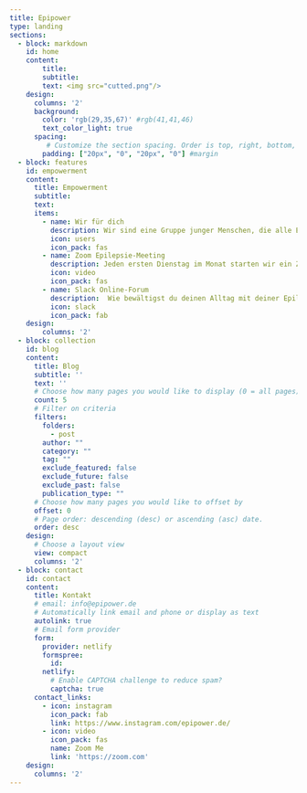```yaml
---
title: Epipower
type: landing
sections:
  - block: markdown
    id: home
    content:
        title:
        subtitle:
        text: <img src="cutted.png"/>
    design:
      columns: '2'
      background:
        color: 'rgb(29,35,67)' #rgb(41,41,46)
        text_color_light: true
      spacing:
         # Customize the section spacing. Order is top, right, bottom, left.
        padding: ["20px", "0", "20px", "0"] #margin
  - block: features
    id: empowerment
    content:
      title: Empowerment
      subtitle:
      text:
      items:
        - name: Wir für dich
          description: Wir sind eine Gruppe junger Menschen, die alle Epilepsie betroffen sind. Wir kümmern uns um den Ausbau von digitalen Selbsthilfeangeboten und vernetzen Menschen mit Epilepsie. Darüberhinaus arbeiten wir mit anderen Organisationen auf nationaler und internationaler zusammen, sprechen mit Vertretern der Krankenkassen, der Pharmaindustrie oder dem Gesetzgeber. Wir vertreten also deine und unsere Interessen. Wenn du mehr erfahren willst, klicke dich gerne duch unseren Blog oder folge uns bei Instagram.
          icon: users
          icon_pack: fas
        - name: Zoom Epilepsie-Meeting
          description: Jeden ersten Dienstag im Monat starten wir ein Zoom-Meeting für Menschen, die von Epilepsie betroffen sind. Nach einem Impulsvortag von Forschenden, Ärzten oder Patienten, tauschen sich die Teilnehmer anschließend zu verschiedenen Themen aus, spezifisch zur Epilepsie aber auch Privates. Es geht also ganz locker zu. Du hast Interesse? Dann melde dich einfach [hier](https://www.google.com) und du bekommst regelmäßig die Zugangsdaten per Mail.
          icon: video
          icon_pack: fas
        - name: Slack Online-Forum
          description:  Wie bewältigst du deinen Alltag mit deiner Epilepsie? Bist du zufrieden mit deiner Therapie? Kennst du andere Menschen, die von Epilepsie betroffen sind? Wir bieten dir eine Community zum Fragen stellen, Vernetzen und zum sich gegenseitig Austauschen. Akutell haben wir hierfür ein Online-Forum auf Slack erstellt. Schreib uns einfach hier, wenn du dabei sein möchtest und wir lassen dir einen Einladungslink zukommen. 
          icon: slack
          icon_pack: fab
    design:
        columns: '2'
  - block: collection
    id: blog
    content:
      title: Blog
      subtitle: ''
      text: ''
      # Choose how many pages you would like to display (0 = all pages)
      count: 5
      # Filter on criteria
      filters:
        folders:
          - post
        author: ""
        category: ""
        tag: ""
        exclude_featured: false
        exclude_future: false
        exclude_past: false
        publication_type: ""
      # Choose how many pages you would like to offset by
      offset: 0
      # Page order: descending (desc) or ascending (asc) date.
      order: desc
    design:
      # Choose a layout view
      view: compact
      columns: '2'
  - block: contact
    id: contact
    content:
      title: Kontakt
      # email: info@epipower.de
      # Automatically link email and phone or display as text
      autolink: true
      # Email form provider
      form:
        provider: netlify
        formspree: 
          id:
        netlify:
          # Enable CAPTCHA challenge to reduce spam?
          captcha: true
      contact_links:
        - icon: instagram
          icon_pack: fab
          link: https://www.instagram.com/epipower.de/
        - icon: video
          icon_pack: fas
          name: Zoom Me
          link: 'https://zoom.com'
    design:
      columns: '2'
---
```

